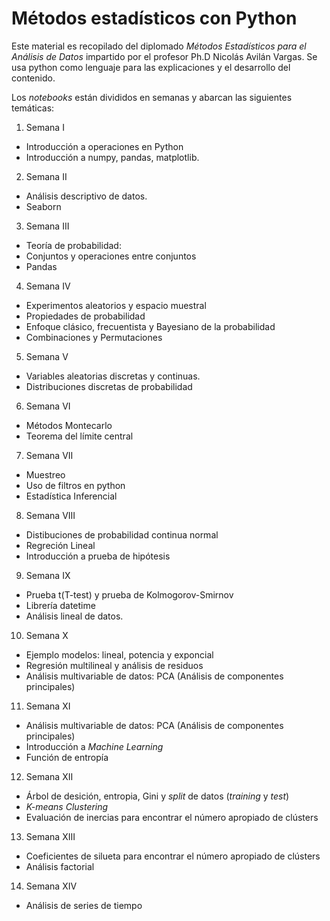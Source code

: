 # **Métodos estadísticos con Python**

Este material es recopilado del diplomado _Métodos Estadísticos para el Análisis de Datos_ impartido por el profesor Ph.D Nicolás Avilán Vargas. Se usa python como lenguaje para las explicaciones y el desarrollo del contenido.

Los *notebooks* están divididos en semanas y abarcan las siguientes temáticas:

1. Semana I
  - Introducción a operaciones en Python
  - Introducción a numpy, pandas, matplotlib.
2. Semana II
  - Análisis descriptivo de datos.
  - Seaborn
3. Semana III
  - Teoría de probabilidad:
  - Conjuntos y operaciones entre conjuntos
  - Pandas
4. Semana IV
  - Experimentos aleatorios y espacio muestral
  - Propiedades de probabilidad
  - Enfoque clásico, frecuentista y Bayesiano de la probabilidad
  - Combinaciones y Permutaciones
5. Semana V
  - Variables aleatorias discretas y continuas.
  - Distribuciones discretas de probabilidad
6. Semana VI
  - Métodos Montecarlo
  - Teorema del límite central
7. Semana VII
  -  Muestreo
  -  Uso de filtros en python
  -  Estadística Inferencial
8. Semana VIII
  - Distibuciones de probabilidad continua normal
  - Regreción Lineal
  - Introducción a prueba de hipótesis
9. Semana IX
  - Prueba t(T-test) y prueba de Kolmogorov-Smirnov
  - Librería datetime
  - Análisis lineal de datos.
10. Semana X
  - Ejemplo modelos: lineal, potencia y exponcial
  - Regresión multilineal y análisis de residuos
  - Análisis multivariable de datos: PCA (Análisis de componentes principales)
11. Semana XI
  - Análisis multivariable de datos: PCA (Análisis de componentes principales)
  - Introducción a *Machine Learning*
  - Función de entropía
12. Semana XII
  - Árbol de desición, entropia, Gini y _split_ de datos (_training_ y _test_)
  - *K-means Clustering*
  - Evaluación de inercias para encontrar el número apropiado de clústers
13. Semana XIII
  - Coeficientes de silueta para encontrar el número apropiado de clústers
  - Análisis factorial
14. Semana XIV
  - Análisis de series de tiempo 
